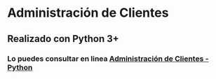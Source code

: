 # Administración de Clientes

## Realizado con Python 3+

### Lo puedes consultar en linea [Administración de Clientes - Python](http://www.fmattaperdomo.co)




